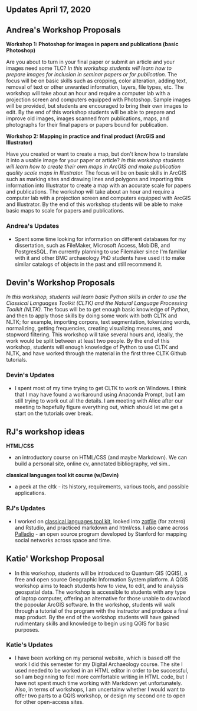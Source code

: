 ## Updates April 17, 2020


## Andrea's Workshop Proposals

**Workshop 1: Photoshop for images in papers and publications (basic Photoshop)**

Are you about to turn in your final paper or submit an article and your images need some TLC?  *In this workshop students will learn how to prepare images for inclusion in seminar papers or for publication.*  The focus will be on basic skills such as cropping, color alteration, adding text, removal of text or other unwanted information, layers, file types, etc.  The workshop will take about an hour and require a computer lab with a projection screen and computers equipped with Photoshop.  Sample images will be provided, but students are encouraged to bring their own images to edit.  By the end of this workshop students will be able to prepare and improve old images, images scanned from publications, maps, and photographs for their final papers or papers bound for publication.

**Workshop 2: Mapping in practice and final product (ArcGIS and Illustrator)**

Have you created or want to create a map, but don't know how to translate it into a usable image for your paper or article?  *In this workshop students will learn how to create their own maps in ArcGIS and make publication quality scale maps in Illustrator.*  The focus will be on basic skills in ArcGIS such as marking sites and drawing lines and polygons and importing this information into Illustrator to create a map with an accurate scale for papers and publications.  The workshop will take about an hour and require a computer lab with a projection screen and computers equipped with ArcGIS and Illustrator.  By the end of this workshop students will be able to make basic maps to scale for papers and publications.

### Andrea's Updates

- Spent some time looking for information on different databases for my dissertation, such as FileMaker, Microsoft Access, MobiDB, and PostgresSQL.  I'm currently planning to use Filemaker since I'm familiar with it and other BMC archaeology PhD students have used it to make similar catalogs of objects in the past and still recommend it.

## Devin's Workshop Proposals
*In this workshop, students will learn basic Python skills in order to use the Classical Languages Toolkit (CLTK) and the Natural Language Processing Toolkit (NLTK).* The focus will be to get enough basic knowledge of Python, and then to apply those skills by doing some work with both CLTK and NLTK; for example, importing corpora, text segmentation, tokenizing words, normalizing, getting frequencies, creating visualizing measures, and stopword filtering. This workshop will take several hours and, ideally, the work would be split between at least two people. By the end of this workshop, students will enough knowledge of Python to use CLTK and NLTK, and have worked through the material in the first three CLTK Github tutorials.

### Devin's Updates

- I spent most of my time trying to get CLTK to work on Windows. I think that I may have found a workaround using Anaconda Prompt, but I am still trying to work out all the details. I am meeting with Alice after our meeting to hopefully figure everything out, which should let me get a start on the tutorials over break.

## RJ's workshop ideas

**HTML/CSS**
- an introductory course on HTML/CSS (and maybe Markdown). We can build a personal site, online cv, annotated bibliography, vel sim..

**classical languages tool kit course (w/Devin)**
- a peek at the cltk - its history, requirements, various tools, and possible applications.


### RJ's Updates
- I worked on [classical languages tool kit](http://cltk.org), looked into [zotfile](http://zotfile.com) (for zotero) and Rstudio, and practiced markdown and html/css. I also came across [Palladio](https://hdlab.stanford.edu/palladio/) - an open source program developed by Stanford for mapping social networks across space and time.

## Katie' Workshop Proposal

- In this workshop, students will be introduced to Quantum GIS (QGIS), a free and open source Geographic Information System platform. A QGIS workshop aims to teach students how to view, to edit, and to analysis geospatial data. The workshop is accessible to students with any type of laptop computer, offering an alternative for those unable to downlaod the popoular ArcGIS software. In the workshop, students will walk through a tutorial of the program with the instructor and produce a final map product. By the end of the workshop students will have gained rudimentary skills and knowledge to begin using QGIS for basic purposes.

### Katie's Updates

- I have been working on my personal website, which is based off the work I did this semester for my Digital Archaeology course. The site I used needed to be worked in an HTML editor in order to be successful, so I am beginning to feel more comfortable writing in HTML code, but I have not spent much time working with Markdown yet unfortunately. Also, in terms of workshops, I am uncertainw whether I would want to offer two parts to a GQIS workshop, or design my second one to open for other open-access sites.
